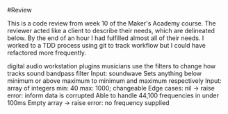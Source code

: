 #Review

This is a code review from week 10 of the Maker's Academy course. The reviewer acted like a client to describe their needs, which are delineated below. By the end of an hour I had fulfilled almost all of their needs. I worked to a TDD process using git to track workflow but I could have refactored more frequently.

digital audio workstation plugins
musicians use the filters to change how tracks sound
bandpass filter
Input: soundwave
Sets anything below minimum or above maximum to minimum and maximum respectively
Input: array of integers
min: 40 max: 1000; changeable
Edge cases: nil -> raise error: inform data is corrupted
Able to handle 44,100 frequencies in under 100ms
Empty array -> raise error: no frequency supplied
